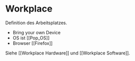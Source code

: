 # Workplace

Definition des Arbeitsplatzes.

* Bring your own Device
* OS ist [[Pop_OS]]
* Browser [[Firefox]]

Siehe [[Workplace Hardware]] und [[Workplace Software]].
